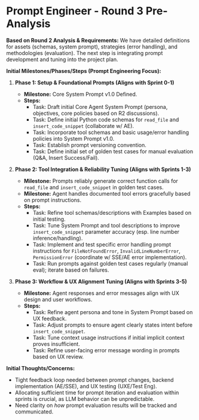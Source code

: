 # Prompt Engineer - Round 3 Pre-Analysis

**Based on Round 2 Analysis & Requirements:** We have detailed definitions for assets (schemas, system prompt), strategies (error handling), and methodologies (evaluation). The next step is integrating prompt development and tuning into the project plan.

**Initial Milestones/Phases/Steps (Prompt Engineering Focus):**

1.  **Phase 1: Setup & Foundational Prompts (Aligns with Sprint 0-1)**
    *   **Milestone:** Core System Prompt v1.0 Defined.
    *   **Steps:**
        *   Task: Draft initial Core Agent System Prompt (persona, objectives, core policies based on R2 discussions).
        *   Task: Define initial Python code schemas for `read_file` and `insert_code_snippet` (collaborate w/ AE).
        *   Task: Incorporate tool schemas and basic usage/error handling policies into System Prompt v1.0.
        *   Task: Establish prompt versioning convention.
        *   Task: Define initial set of golden test cases for manual evaluation (Q&A, Insert Success/Fail).

2.  **Phase 2: Tool Integration & Reliability Tuning (Aligns with Sprints 1-3)**
    *   **Milestone:** Prompts reliably generate correct function calls for `read_file` and `insert_code_snippet` in golden test cases.
    *   **Milestone:** Agent handles documented tool errors gracefully based on prompt instructions.
    *   **Steps:**
        *   Task: Refine tool schemas/descriptions with Examples based on initial testing.
        *   Task: Tune System Prompt and tool descriptions to improve `insert_code_snippet` parameter accuracy (esp. line number inference/handling).
        *   Task: Implement and test specific error handling prompt instructions for `FileNotFoundError`, `InvalidLineNumberError`, `PermissionError` (coordinate w/ SSE/AE error implementation).
        *   Task: Run prompts against golden test cases regularly (manual eval); iterate based on failures.

3.  **Phase 3: Workflow & UX Alignment Tuning (Aligns with Sprints 3-5)**
    *   **Milestone:** Agent responses and error messages align with UX design and user workflows.
    *   **Steps:**
        *   Task: Refine agent persona and tone in System Prompt based on UX feedback.
        *   Task: Adjust prompts to ensure agent clearly states intent before `insert_code_snippet`.
        *   Task: Tune context usage instructions if initial implicit context proves insufficient.
        *   Task: Refine user-facing error message wording in prompts based on UX review.

**Initial Thoughts/Concerns:**
*   Tight feedback loop needed between prompt changes, backend implementation (AE/SSE), and UX testing (UXE/Test Eng).
*   Allocating sufficient time for prompt iteration and evaluation within sprints is crucial, as LLM behavior can be unpredictable.
*   Need clarity on *how* prompt evaluation results will be tracked and communicated. 